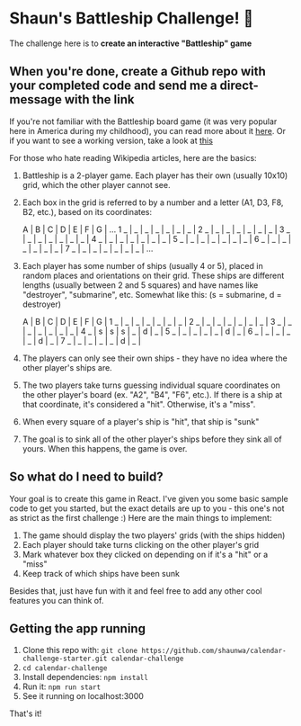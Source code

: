 # Shaun's Battleship Challenge! 🚢

The challenge here is to **create an interactive "Battleship" game**

## When you're done, create a Github repo with your completed code and send me a direct-message with the link

If you're not familiar with the Battleship board game (it was very popular here in America during my childhood),
you can read more about it <a href="https://en.wikipedia.org/wiki/Battleship_(game)" target="_blank">here</a>. Or if you want to see a working version, take a look at <a href="https://chrome.google.com/webstore/detail/battleship-game/eppeegehlpfamkbmhghlolofedebiaoe?hl=en-US" target="_blank">this</a>

For those who hate reading Wikipedia articles, here are the basics:
1. Battleship is a 2-player game. Each player has their own (usually 10x10) grid, which the other player cannot see.
2. Each box in the grid is referred to by a number and a letter (A1, D3, F8, B2, etc.), based on its coordinates:

      A | B | C | D | E | F | G | ...
    1 _ | _ | _ | _ | _ | _ | _ |
    2 _ | _ | _ | _ | _ | _ | _ |
    3 _ | _ | _ | _ | _ | _ | _ |
    4 _ | _ | _ | _ | _ | _ | _ |
    5 _ | _ | _ | _ | _ | _ | _ |
    6 _ | _ | _ | _ | _ | _ | _ |
    7 _ | _ | _ | _ | _ | _ | _ |
    ...

3. Each player has some number of ships (usually 4 or 5), placed in random places and orientations on their grid. These ships are different lengths (usually between 2 and 5 squares) and have names like "destroyer", "submarine", etc. Somewhat like this: (s = submarine, d = destroyer)

      A | B | C | D | E | F | G |
    1 _ | _ | _ | _ | _ | _ | _ |
    2 _ | _ | _ | _ | _ | _ | _ |
    3 _ | _ | _ | _ | _ | _ | _ |
    4 _ | s | s | s | _ | d | _ |
    5 _ | _ | _ | _ | _ | d | _ |
    6 _ | _ | _ | _ | _ | d | _ |
    7 _ | _ | _ | _ | _ | d | _ |

4. The players can only see their own ships - they have no idea where the other player's ships are.
5. The two players take turns guessing individual square coordinates on the other player's board (ex. "A2", "B4", "F6", etc.). If there is a ship at that coordinate, it's considered a "hit". Otherwise, it's a "miss".
6. When every square of a player's ship is "hit", that ship is "sunk"
7. The goal is to sink all of the other player's ships before they sink all of yours. When this happens, the game is over.

## So what do I need to build?

Your goal is to create this game in React. I've given you some basic sample code to get you started, but the exact details are up to you - this one's not as strict as the first challenge :) Here are the main things to implement:

1. The game should display the two players' grids (with the ships hidden)
2. Each player should take turns clicking on the other player's grid
3. Mark whatever box they clicked on depending on if it's a "hit" or a "miss"
4. Keep track of which ships have been sunk

Besides that, just have fun with it and feel free to add any other cool features you can think of.

## Getting the app running

1. Clone this repo with: `git clone https://github.com/shaunwa/calendar-challenge-starter.git calendar-challenge`
2. `cd calendar-challenge`
3. Install dependencies: `npm install`
4. Run it: `npm run start`
5. See it running on localhost:3000

That's it!